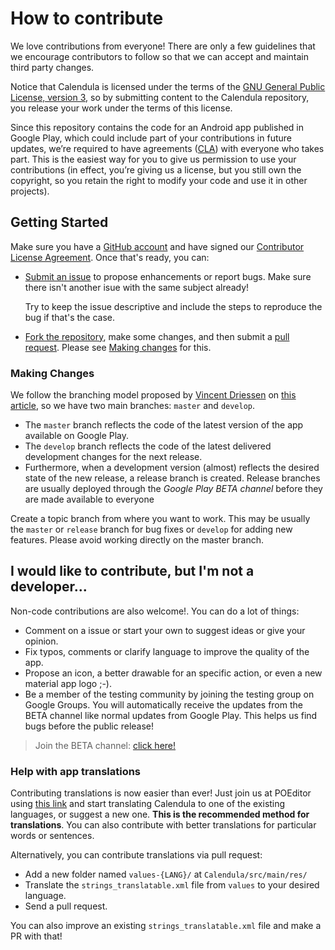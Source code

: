# How to contribute

We love contributions from everyone! There are only a few guidelines that we encourage contributors to follow so that we can accept and maintain third party changes.

Notice that Calendula is licensed under the terms of the [GNU General Public License, version 3](LICENSE.md), so by submitting content to the Calendula repository, you release your work under the terms of this license.

Since this repository contains the code for an Android app published in Google Play, which could include part of your contributions in future updates, we’re required to have agreements ([CLA](https://www.clahub.com/agreements/citiususc/calendula)) with everyone who takes part. This is the easiest way for you to give us permission to use your contributions (in effect, you’re giving us a license, but you still own the copyright, so you retain the right to modify your code and use it in other projects).

## Getting Started

Make sure you have a [GitHub account](https://github.com/signup/free) and have signed our [Contributor License Agreement](https://www.clahub.com/agreements/citiususc/calendula). Once that's ready, you can:

* [Submit an issue](https://github.com/citiususc/calendula/issues/new) to propose enhancements or report bugs. Make sure there isn't another isue with the same subject already!

    Try to keep the issue descriptive and include the steps to reproduce the bug if that's the case.

* [Fork the repository](https://github.com/citiususc/calendula/fork), make some changes, and then submit a [pull request](https://github.com/citiususc/calendula/compare). Please see [Making changes](#making-changes) for this.

### Making Changes

We follow the branching model proposed by [Vincent
Driessen](http://nvie.com/about/) on [this article](http://nvie.com/posts/a-successful-git-branching-model/), so we have two main branches: `master` and `develop`.

 * The `master` branch reflects the code of the latest version of the app available on Google Play.
 * The `develop` branch reflects the code of the latest delivered development changes for the next release.
 * Furthermore, when a development version (almost) reflects the desired state of the new release, a release branch is created. Release branches are usually deployed through the *Google Play BETA channel* before they are made available to everyone

Create a topic branch from where you want to work. This may be usually the `master` or `release` branch for bug fixes or `develop` for adding new features. Please avoid working directly on the master branch.

## I would like to contribute, but I'm not a developer...

Non-code contributions are also welcome!. You can do a lot of things:

 * Comment on a issue or start your own to suggest ideas or give your opinion.
 * Fix typos, comments or clarify language to improve the quality of the app.
 * Propose an icon, a better drawable for an specific action, or even a new material app logo ;-).
 * Be a member of the testing community by joining the testing group on Google Groups. You will automatically receive the updates from the BETA channel like normal updates from Google Play. This helps us find bugs before the public release!

> Join the  BETA channel: [click here!](https://play.google.com/apps/testing/es.usc.citius.servando.calendula)


### Help with app translations
Contributing translations is now easier than ever! Just join us at POEditor using [this link](https://poeditor.com/join/project/kIdyqFodDn) and start translating Calendula to one of the existing languages, or suggest a new one. **This is the recommended method for translations**.
You can also contribute with better translations for particular words or sentences.

Alternatively, you can contribute translations via pull request:

 * Add a new folder named `values-{LANG}/` at `Calendula/src/main/res/`
 * Translate the `strings_translatable.xml` file from `values` to your desired language.
 * Send a pull request.

You can also improve an existing `strings_translatable.xml` file and make a PR with that!

